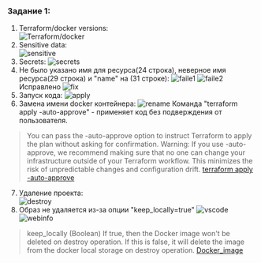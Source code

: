 ### Задание 1:
1. Terraform/docker versions:\
![Terraform/docker](./screenshots/task1.1-version.png)
2. Sensitive data:\
![sensitive](./screenshots/task1.2-secrets.png)
3. Secrets:
![secrets](./screenshots/task1.3-state_file.png)
4. Не было указано имя для ресурса(24 строка), неверное имя ресурса(29 строка) и "name" на (31 строке):
![faile1](./screenshots/task1.4-fail_validate.png)
![faile2](./screenshots/task1.4-fail_validate_1.png)
Исправлено
![fix](./screenshots/task1.4-ok_validate.png)
5. Запуск кода:
![apply](./screenshots/task1.5.png)
6. Замена имени docker контейнера:
![rename](./screenshots/task1.6.png)
Команда "terraform apply -auto-approve" - применяет код без подверждения от пользователя.
>You can pass the -auto-approve option to instruct Terraform to apply the plan without asking for confirmation.
Warning: If you use -auto-approve, we recommend making sure that no one can change your infrastructure outside of your Terraform workflow. This minimizes the risk of unpredictable changes and configuration drift.
[terraform apply -auto-approve](https://developer.hashicorp.com/terraform/cli/commands/apply)
7. Удаление проекта:\
![destroy](./screenshots/task1.7-destroy.png)
8. Образ не удаляется из-за опции "keep_locally=true"
![vscode](./screenshots/task1.8.1-code.png)
![webinfo](./screenshots/task1.8.2-keep_locally.png)

>keep_locally (Boolean) If true, then the Docker image won't be deleted on destroy operation. If this is false, it will delete the image from the docker local storage on destroy operation. [Docker_image](https://registry.terraform.io/providers/cybershard/docker/latest/docs/resources/image)
